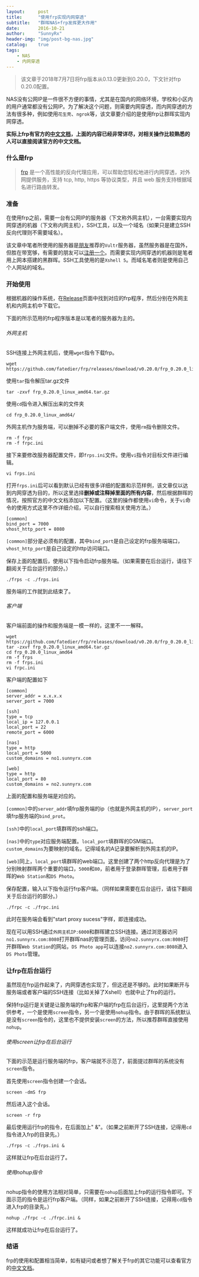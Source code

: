 ```yaml
---
layout:     post
title:      "使用frp实现内网穿透"
subtitle:   "群晖NAS+frp发挥更大作用"
date:       2016-10-21
author:     "SunnyRx"
header-img: "img/post-bg-nas.jpg"
catalog:	true
tags:
    - NAS
    - 内网穿透
---
```


>该文章于2018年7月7日将frp版本从0.13.0更新到0.20.0，下文针对frp 0.20.0配置。

NAS没有公网IP是一件很不方便的事情，尤其是在国内的网络环境，学校和小区内的用户通常都没有公网IP。为了解决这个问题，则需要内网穿透，而内网穿透的方法有很多种，例如使用`花生壳`、`ngrok`等，该文章要介绍的是使用frp让群晖实现内网穿透。

**实际上frp有官方的[中文文档](https://github.com/fatedier/frp/blob/master/README_zh.md)，上面的内容已经非常详尽，对相关操作比较熟悉的人可以直接阅读官方的中文文档。**

### 什么是frp

>[frp](https://github.com/fatedier/frp) 是一个高性能的反向代理应用，可以帮助您轻松地进行内网穿透，对外网提供服务，支持 tcp, http, https 等协议类型，并且 web 服务支持根据域名进行路由转发。

### 准备

在使用frp之前，需要一台有公网IP的服务器（下文称外网主机），一台需要实现内网穿透的机器（下文称内网主机），SSH工具，以及一个域名（如果只是建立SSH反向代理则不需要域名）。

该文章中笔者所使用的服务器是[朋友](http://blog.ruterly.com/)推荐的`Vultr`服务器，虽然服务器是在国外，但胜在带宽够，有需要的朋友可以[注册一个](https://www.vultr.com/?ref=7603385)。而需要实现内网穿透的机器则是笔者用上网本搭建的黑群晖。SSH工具使用的是`Xshell 5`。而域名笔者则是使用自己个人网站的域名。

### 开始使用

根据机器的操作系统，在[Release](https://github.com/fatedier/frp/releases)页面中找到对应的frp程序，然后分别在外网主机和内网主机中下载它。

下面的所示范用的frp程序版本是以笔者的服务器为主的。

###### 外网主机

SSH连接上外网主机后，使用`wget`指令下载frp。

```
wget https://github.com/fatedier/frp/releases/download/v0.20.0/frp_0.20.0_linux_amd64.tar.gz
```

使用`tar`指令解压tar.gz文件

```
tar -zxvf frp_0.20.0_linux_amd64.tar.gz
```

使用`cd`指令进入解压出来的文件夹

```
cd frp_0.20.0_linux_amd64/
```

外网主机作为服务端，可以删掉不必要的客户端文件，使用`rm`指令删除文件。

```
rm -f frpc
rm -f frpc.ini
```

接下来要修改服务器配置文件，即`frps.ini`文件。使用`vi`指令对目标文件进行编辑。

```
vi frps.ini
```

打开`frps.ini`后可以看到默认已经有很多详细的配置和示范样例，该文章仅以达到内网穿透为目的，所以这里选择**删掉或注释掉里面的所有内容**，然后根据群晖的情况，按照官方的中文文档添加以下配置。（这里的操作都使用`vi`命令，关于`vi`命令的使用方式这里不作详细介绍，可以自行搜索相关使用方法。）

```
[common]
bind_port = 7000
vhost_http_port = 8080

```

`[common]`部分是必须有的配置，其中`bind_port`是自己设定的frp服务端端口，`vhost_http_port`是自己设定的http访问端口。

保存上面的配置后，使用以下指令启动frp服务端。（如果需要在后台运行，请往下翻阅关于后台运行的部分。）

```
./frps -c ./frps.ini
```

服务端的工作就到此结束了。

###### 客户端

客户端前面的操作和服务端是一模一样的，这里不一一解释。

```
wget https://github.com/fatedier/frp/releases/download/v0.20.0/frp_0.20.0_linux_amd64.tar.gz
tar -zxvf frp_0.20.0_linux_amd64.tar.gz
cd frp_0.20.0_linux_amd64
rm -f frps
rm -f frps.ini
vi frpc.ini
```

客户端的配置如下

```
[common]
server_addr = x.x.x.x
server_port = 7000

[ssh]
type = tcp
local_ip = 127.0.0.1
local_port = 22
remote_port = 6000

[nas]
type = http
local_port = 5000
custom_domains = no1.sunnyrx.com

[web]
type = http
local_port = 80
custom_domains = no2.sunnyrx.com

```

上面的配置和服务端是对应的。

`[common]`中的`server_addr`填frp服务端的ip（也就是外网主机的IP），`server_port`填frp服务端的`bind_prot`。

`[ssh]`中的`local_port`填群晖的ssh端口。

`[nas]`中的`type`对应服务端配置。`local_port`填群晖的DSM端口。`custom_domains`为要映射的域名，记得域名的A记录要解析到外网主机的IP。

`[web]`同上，`local_port`填群晖的web端口。这里创建了两个http反向代理是为了分别映射群晖两个重要的端口，`5000`和`80`，前者用于登录群晖管理，后者用于群晖的`Web Station`和`DS Photo`。

保存配置，输入以下指令运行frp客户端。（同样如果需要在后台运行，请往下翻阅关于后台运行的部分。）

```
./frpc -c ./frpc.ini
```

此时在服务端会看到"start proxy sucess"字样，即连接成功。

现在可以用SSH通过`外网主机IP:6000`和群晖建立SSH连接。通过浏览器访问`no1.sunnyrx.com:8080`打开群晖nas的管理页面，访问`no2.sunnyrx.com:8080`打开群晖`Web Station`的网站，`DS Photo app`可以连接`no2.sunnyrx.com:8080`进入`DS Photo`管理。

### 让frp在后台运行

虽然现在frp运作起来了，内网穿透也实现了，但这还是不够的。此时如果断开与服务端或者客户端的SSH连接（比如关掉了Xshell）也就中止了frp的运行。

保持frp运行是关键是让服务端的frp和客户端的frp在后台运行，这里提两个方法供参考，一个是使用`screen`指令，另一个是使用`nohup`指令。由于群晖的系统默认是没有`screen`指令的，这里也不提供安装`screen`的方法，所以推荐群晖直接使用`nohup`。

###### 使用screen让frp在后台运行

下面的示范是运行服务端的frp，客户端就不示范了，前面提过群晖的系统没有`screen`指令。

首先使用`screen`指令创建一个会话。

```
screen -dmS frp
```

然后进入这个会话。

```
screen -r frp
```

最后使用运行frp的指令，在后面加上" &"。（如果之前断开了SSH连接，记得用`cd`指令进入frp的目录先。）

```
./frps -c ./frps.ini &
```

这样就让frp在后台运行了。

###### 使用nohup指令

nohup指令的使用方法相对简单，只需要在`nohup`后面加上frp的运行指令即可。下面示范的指令是运行frp客户端。（同样，如果之前断开了SSH连接，记得用`cd`指令进入frp的目录先。）

```
nohup ./frpc -c ./frpc.ini &
```

这样就成功让frp在后台运行了。

### 结语

frp的使用和配置相当简单，如有疑问或者想了解关于frp的其它功能可以查看官方的[中文文档](https://github.com/fatedier/frp/blob/master/README_zh.md)。